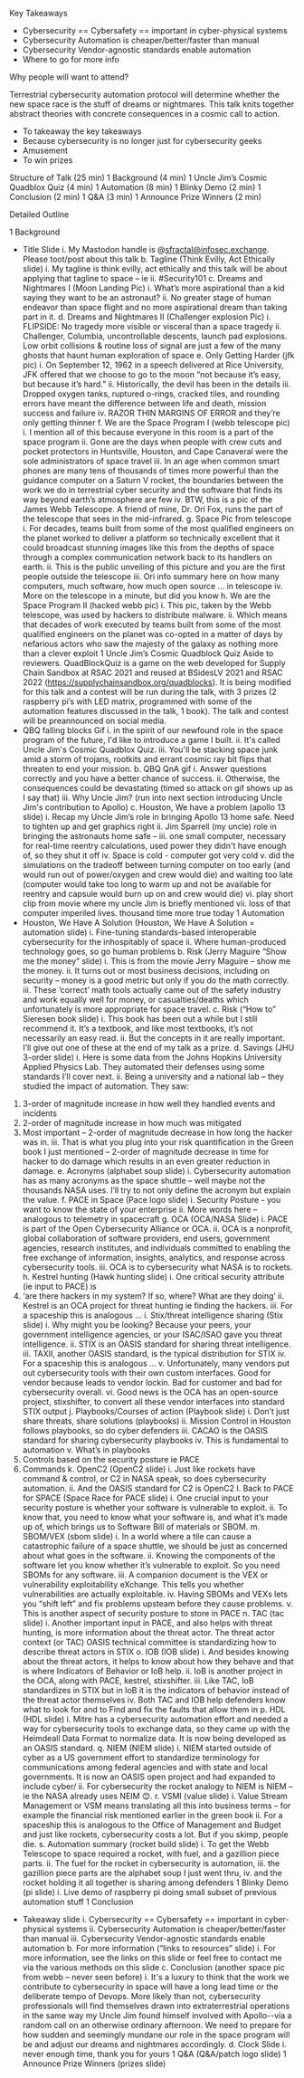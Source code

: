 Key Takeaways
-	Cybersecurity == Cybersafety == important in cyber-physical systems
-	Cybersecurity Automation is cheaper/better/faster than manual
-	Cybersecurity Vendor-agnostic standards enable automation
-	Where to go for more info

Why people will want to attend?

Terrestrial cybersecurity automation protocol will determine whether the new space race is the stuff of dreams or nightmares. This talk knits together abstract theories with concrete consequences in a cosmic call to action.
-	To takeaway the key takeaways
-	Because cybersecurity is no longer just for cybersecurity geeks
-	Amusement
-	To win prizes

Structure of Talk (25 min)
1 Background (4 min)
1 Uncle Jim’s Cosmic Quadblox Quiz (4 min)
1 Automation (8 min)
1 Blinky Demo (2 min)
1 Conclusion (2 min)
1 Q&A (3 min)
1 Announce Prize Winners (2 min)

Detailed Outline

1 Background
   *	Title Slide
i.	My Mastodon handle is @sfractal@infosec.exchange. Please toot/post about this talk
b.	Tagline (Think Evilly, Act Ethically slide)
i.	My tagline is think evilly, act ethically and this talk will be about applying that tagline to space – ie
ii.	#Security101
c.	Dreams and Nightmares  I (Moon Landing Pic)
i.	What’s more aspirational than a kid saying they want to be an astronaut?
ii.	No greater stage of human endeavor than space flight and no more aspirational dream than taking part in it.
d.	Dreams and Nightmares  II (Challenger explosion Pic)
i.	FLIPSIDE: No tragedy more visible or visceral than a space tragedy
ii.	Challenger, Columbia, uncontrollable descents, launch pad explosions. Low orbit collisions & routine loss of signal are just a few of the many ghosts that haunt human exploration of space
e.	Only Getting Harder (jfk pic)
i.	On September 12, 1962 in a speech delivered at Rice University, JFK offered that we choose to go to the moon “not because it’s easy, but because it’s hard.”
ii.	Historically, the devil has been in the details
iii.	Dropped oxygen tanks, ruptured o-rings, cracked tiles, and rounding errors have meant the difference between life and death, mission success and failure
iv.	RAZOR THIN MARGINS OF ERROR and they’re only getting thinner
f.	We are the Space Program I (webb telescope pic)
i.	I mention all of this because everyone in this room is a part of the space program
ii.	Gone are the days when people with crew cuts and pocket protectors in Huntsville, Houston, and Cape Canaveral were the sole administrators of space travel
iii.	In an age when common smart phones are many tens of thousands of times more powerful than the guidance computer on a Saturn V rocket, the boundaries between the work we do in terrestrial cyber security and the software that finds its way beyond earth’s atmosphere are few
iv.	BTW, this is a pic of the James Webb Telescope. A friend of mine, Dr. Ori Fox, runs the part of the telescope that sees in the mid-infrared.
g.	Space Pic from telescope
i.	For decades, teams built from some of the most qualified engineers on the planet worked to deliver a platform so technically excellent that it could broadcast stunning images like this from the depths of space through a complex communication network back to its handlers on earth.
ii.	This is the public unveiling of this picture and you are the first people outside the telescope
iii.	Ori info summary here on how many computers, much software, how much open source … in telescope
iv.	More on the telescope in a minute, but did you know
h.	We are the Space Program II (hacked webb pic)
i.	This pic, taken by the Webb telescope, was used by hackers to distribute malware.
ii.	Which means that decades of work executed by teams built from some of the most qualified engineers on the planet was co-opted in a matter of days by nefarious actors who saw the majesty of the galaxy as nothing more than a clever exploit
1 Uncle Jim’s Cosmic Quadblock Quiz
Aside to reviewers. QuadBlockQuiz is a game on the web developed for Supply Chain Sandbox at RSAC 2021 and reused at BSidesLV 2021 and RSAC 2022 (https://supplychainsandbox.org/quadblocks). It is being modified for this talk and a contest will be run during the talk, with 3 prizes (2 raspberry pi’s with LED matrix, programmed with some of the automation features discussed in the talk, 1 book). The talk and contest will be preannounced on social media.
   *	QBQ falling blocks Gif
i.	in the spirit of our newfound role in the space program of the future, I'd like to introduce a game I built.
ii.	It's called Uncle Jim's Cosmic Quadblox Quiz.
iii.	You'll be stacking space junk amid a storm of trojans, rootkits and errant cosmic ray bit flips that threaten to end your mission.
b.	QBQ QnA gif
i.	Answer questions correctly and you have a better chance of success.
ii.	Otherwise, the consequences could be devastating (timed so attack on gif shows up as I say that)
iii.	Why Uncle Jim? (run into next section introducing Uncle Jim's contribution to Apollo)
c.	Houston, We have a problem (apollo 13 slide)
i.	Recap my Uncle Jim’s role in bringing Apollo 13 home safe. Need to tighten up and get graphics right
ii.	Jim Sparrell (my uncle) role in bringing the astronauts home safe –
iii.	one small computer, necessary for real-time reentry calculations, used power they didn't have enough of, so they shut it off
iv.	Space is cold - computer got very cold
v.	did the simulations on the tradeoff between turning computer on too early (and would run out of power/oxygen and crew would die) and waiting too late (computer would take too long to warm up and not be available for reentry and capsule would burn up on and crew would die)
vi.	play short clip from movie where my uncle Jim is briefly mentioned
vii.	loss of that computer imperiled lives. thousand time more true today
1 Automation
   *	Houston, We Have A Solution (Houston, We Have A Solution = automation slide)
i.	Fine-tuning standards-based interoperable cybersecurity for the inhospitably of space
ii.	Where human-produced technology goes, so go human problems
b.	Risk (Jerry Maguire “Show me the money” slide)
i.	This is from the movie Jerry Maguire – show me the money.
ii.	It turns out or most business decisions, including on security – money is a good metric but only if you do the math correctly.
iii.	These ‘correct’ math tools actually came out of the safety industry and work equally well for money, or casualties/deaths which unfortunately is more appropriate for space travel.
c.	Risk (“How to” Sieresen book slide)
i.	This book has been out a while but I still recommend it. It’s a textbook, and like most textbooks, it’s not necessarily an easy read.
ii.	But the concepts in it are really important. I’ll give out one of these at the end of my talk as a prize.
d.	Savings (JHU 3-order slide)
i.	Here is some data from the Johns Hopkins University Applied Physics Lab. They automated their defenses using some standards I’ll  cover next.
ii.	Being a university and a national lab – they studied the impact of automation. They saw:
1.	3-order of magnitude increase in how well they handled events and incidents
2.	2-order of magnitude increase in how much was mitigated
3.	Most important – 2-order of magnitude decrease in how long the hacker was in.
iii.	That is what you plug into your risk quantification in the Green book I just mentioned – 2-order of magnitude decrease in time for hacker to do damage which results in an even greater reduction in damage.
e.	Acronyms (alphabet soup slide)
i.	Cybersecurity automation has as many acronyms as the space shuttle – well maybe not the thousands NASA uses. I’ll try to not only define the acronym but explain the value.
f.	PACE in Space (Pace logo slide)
i.	Security Posture - you want to know the state of your enterprise
ii.	More words here – analogous to telemetry in spacecraft
g.	OCA (OCA/NASA Slide)
i.	PACE is part of the Open Cybersecurity Alliance or OCA.
ii.	OCA is a nonprofit, global collaboration of software providers, end users, government agencies, research institutes, and individuals committed to enabling the free exchange of information, insights, analytics, and response across cybersecurity tools.
iii.	OCA is to cybersecurity what NASA is to rockets.
h.	Kestrel hunting (Hawk hunting slide)
i.	One critical security attribute (ie input to PACE) is
1.	‘are there hackers in my system? If so, where? What are they doing’
ii.	Kestrel is an OCA project for threat hunting ie finding the hackers.
iii.	For a spaceship this is analogous …
i.	Stix/threat intelligence sharing (Stix slide)
i.	Why might you be looking? Because your peers, your government intelligence agencies, or your ISAC/ISAO gave you threat intelligence.
ii.	STIX is an OASIS standard for sharing threat intelligence.
iii.	TAXII, another OASIS standard, is the typical distribution for STIX
iv.	For a spaceship this is analogous …
v.	Unfortunately, many vendors put out cybersecurity tools with their own custom interfaces. Good for vendor because leads to vendor lockin. Bad for customer and bad for cybersecurity overall.
vi.	Good news is the OCA has an open-source project, stixshifter, to convert all these vendor interfaces into standard STIX output
j.	Playbooks/Courses of action (Playbook slide)
i.	Don’t just share threats, share solutions (playbooks)
ii.	Mission Control in Houston follows playbooks, so do cyber defenders
iii.	CACAO is the OASIS standard for sharing cybersecurity playbooks
iv.	This is fundamental to automation
v.	What’s in playbooks
1.	Controls based on the security posture ie PACE
2.	Commands
k.	OpenC2 (OpenC2 slide)
i.	Just like rockets have command & control, or C2 in NASA speak, so does cybersecurity automation.
ii.	And the OASIS standard for C2 is OpenC2
l.	Back to PACE for SPACE (Space Race for PACE slide)
i.	One crucial input to your security posture is whether your software is vulnerable to exploit.
ii.	To know that, you need to know what your software is, and what it’s made up of, which brings us to Software Bill of materials or SBOM.
m.	SBOM/VEX (sbom slide)
i.	In a world where a tile can cause a catastrophic failure of a space shuttle, we should be just as concerned about what goes in the software.
ii.	Knowing the components of the software let you know whether it’s vulnerable to exploit. So you need SBOMs for any software.
iii.	A companion document is the VEX or vulnerability exploitability eXchange. This tells you whether vulnerabilities are actually exploitable.
iv.	Having SBOMs and VEXs lets you “shift left” and fix problems upsteam before they cause problems.
v.	This is another aspect of security posture to store in PACE
n.	TAC (tac slide)
i.	Another important input in PACE, and also helps with threat hunting, is more information about the threat actor. The threat actor context (or TAC) OASIS technical committee is standardizing how to describe threat actors in STIX
o.	IOB (IOB slide)
i.	And besides knowing about the threat actors, it helps to know about how they behave and that is where Indicators of Behavior or IoB help.
ii.	IoB is another project in the OCA, along with PACE, kestrel, stixshifter.
iii.	Like TAC, IoB standardizes in STIX but in IoB it is the indicators of behavior instead of the threat actor themselves
iv.	Both TAC and IOB help defenders know what to look for and to Find and fix the faults that allow them in
p.	HDL (HDL slide)
i.	Mitre has a cybersecurity automation effort and needed a way for cybersecurity tools to exchange data, so they came up with the Heimdeall Data Format to normalize data. It is now being developed as an OASIS standard.
q.	NIEM (NIEM slide)
i.	NIEM started outside of cyber as a US government effort to standardize terminology for communications among federal agencies and with state and local governments. It is now an OASIS open project and had expanded to include cyber/
ii.	For cybersecurity the rocket analogy to NIEM is NIEM – ie the NASA already uses NEIM 😊.
r.	VSMI (value slide)
i.	Value Stream Management or VSM means translating all this into business terms – for example the financial risk mentioned earlier in the green book
ii.	For a spaceship this is analogous to the Office of Management and Budget and just like rockets, cybersecurity costs a lot. But if you skimp, people die.
s.	Automation summary (rocket build slide)
i.	To get the Webb Telescope to space required a rocket, with fuel, and a gazillion piece parts.
ii.	The fuel for the rocket in cybersecurity is automation,
iii.	the gazillion piece parts are the alphabet soup I just went thru,
iv.	and the rocket holding it all together is sharing among defenders
1 Blinky Demo (pi slide)
i.	Live demo of raspberry pi doing small subset of previous automation stuff
1 Conclusion
   *	Takeaway slide
i.	Cybersecurity == Cybersafety == important in cyber-physical systems
ii.	Cybersecurity Automation is cheaper/better/faster than manual
iii.	Cybersecurity Vendor-agnostic standards enable automation
b.	For more information (“links to resources” slide)
i.	For more information, see the links on this slide or feel free to contact me via the various methods on this slide
c.	Conclusion (another space pic from webb – never seen before)
i.	It's a luxury to think that the work we contribute to cybersecurity in space will have a long lead time or the deliberate tempo of Devops. More likely than not, cybersecurity professionals will find themselves drawn into extraterrestrial operations in the same way my Uncle Jim found himself involved with Apollo--via a random call on an otherwise ordinary afternoon. We need to prepare for how sudden and seemingly mundane our role in the space program will be and adjust our dreams and nightmares accordingly.
d.	Clock Slide
i.	never enough time, thank you for yours
1 Q&A (Q&A/patch logo slide)
1 Announce Prize Winners (prizes slide)
